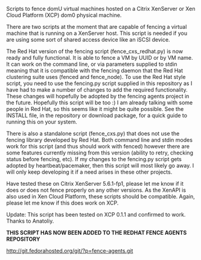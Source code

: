 Scripts to fence domU virtual machines hosted on a Citrix XenServer or Xen Cloud Platform (XCP) dom0 physical machine.

There are two scripts at the moment that are capable of fencing a virtual machine that is running on a XenServer host. This script is needed if you are using some sort of shared access device like an iSCSI device.

The Red Hat version of the fencing script (fence\_cxs\_redhat.py) is now ready and fully functional. It is able to fence a VM by UUID or by VM name. It can work on the command line, or via parameters supplied to stdin meaning that it is compatible with the fencing daemon that the Red Hat clustering suite uses (fenced and fence\_node). To use the Red Hat style script, you need to use the fencing.py script supplied in this repository as I have had to make a number of changes to add the required functionality. These changes will hopefully be adopted by the fencing agents project in the future. Hopefully this script will be too :) I am already talking with some people in Red Hat, so this seems like it might be quite possible. See the INSTALL file, in the repository or download package, for a quick guide to running this on your system.

There is also a standalone script (fence\_cxs.py) that does not use the fencing library developed by Red Hat. Both command line and stdin modes work for this script (and thus should work with fenced) however there are some features currently missing from this version (ability to retry, checking status before fencing, etc). If my changes to the fencing.py script gets adopted by heartbeat/pacemaker, then this script will most likely go away. I will only keep developing it if a need arises in these other projects.

Have tested these on Citrix XenServer 5.6.1-fp1, please let me know if it does or does not fence properly on any other versions. As the XenAPI is also used in Xen Cloud Platform, these scripts should be compatible. Again, please let me know if this does work on XCP.

Update: This script has been tested on XCP 0.1.1 and confirmed to work. Thanks to Anatoliy.

**THIS SCRIPT HAS NOW BEEN ADDED TO THE REDHAT FENCE AGENTS REPOSITORY**

http://git.fedorahosted.org/git/?p=fence-agents.git

